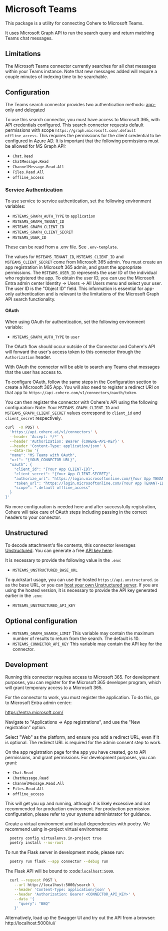 # Microsoft Teams

This package is a utility for connecting Cohere to Microsoft Teams.

It uses Microsoft Graph API to run the search query and return matching Teams chat messages.

## Limitations

The Microsoft Teams connector currently searches for all chat messages within your Teams instance. 
Note that new messages added will require a couple minutes of indexing time to be searchable.

## Configuration
The Teams search connector provides two authentication
methods: [app-only](https://learn.microsoft.com/en-us/graph/auth-v2-service)
and [delegated](https://learn.microsoft.com/en-us/graph/auth-v2-user)

To use this search connector, you must have access to Microsoft 365, with API
credentials configured. This search connector requests default permissions with scope
`https://graph.microsoft.com/.default offline_access`. This requires the permissions for the
client credential to be configured in Azure AD. It is important that the following
permissions must be allowed for MS Graph API:

- `Chat.Read`
- `ChatMessage.Read`
- `ChannelMessage.Read.All`
- `Files.Read.All`
- `offline_access`


### Service Authentication
To use service to service authentication, set the following environment variables:

- `MSTEAMS_GRAPH_AUTH_TYPE` to `application`
- `MSTEAMS_GRAPH_TENANT_ID`
- `MSTEAMS_GRAPH_CLIENT_ID`
- `MSTEAMS_GRAPH_CLIENT_SECRET`
- `MSTEAMS_USER_ID`

These can be read from a .env file. See `.env-template`.

The values for `MSTEAMS_TENANT_ID`, `MSTEAMS_CLIENT_ID` and `MSTEAMS_CLIENT_SECRET` come from
Microsoft 365 admin. You must create an app registration in Microsoft 365 admin, and grant
the appropriate permissions. The `MSTEAMS_USER_ID` represents the user ID of the individual who registered the app.
To obtain the user ID, you can use the Microsoft Entra admin center Identity -> Users -> All Users menu and select
your user. The user ID is the "Object ID" field. This information is essential for app-only authentication and is
relevant to the limitations of the Microsoft Graph API search functionality.



#### OAuth

When using OAuth for authentication, set the following environment variable:

- `MSTEAMS_GRAPH_AUTH_TYPE` to `user`

The OAuth flow should occur outside of the Connector and Cohere's API will forward the user's access token
to this connector through the `Authorization` header.

With OAuth the connector will be able to search any Teams chat messages that the user has access to.

To configure OAuth, follow the same steps in the Configuration section to create a Microsoft 365 App. 
You will also need to register a redirect URI on that app to `https://api.cohere.com/v1/connectors/oauth/token`.

You can then register the connector with Cohere's API using the following configuration:
Note: Your `MSTEAMS_GRAPH_CLIENT_ID` and `MSTEAMS_GRAPH_CLIENT_SECRET` values correspond to `client_id` and `client_secret` respectively.

```bash
curl  -X POST \
  'https://api.cohere.ai/v1/connectors' \
  --header 'Accept: */*' \
  --header 'Authorization: Bearer {COHERE-API-KEY}' \
  --header 'Content-Type: application/json' \
  --data-raw '{
  "name": "MS Teams with OAuth",
  "url": "{YOUR_CONNECTOR-URL}",
  "oauth": {
    "client_id": "{Your App CLIENT-ID}",
    "client_secret": "{Your App CLIENT-SECRET}",
    "authorize_url": "https://login.microsoftonline.com/{Your App TENANT-ID}/oauth2/v2.0/authorize",
    "token_url": "https://login.microsoftonline.com/{Your App TENANT-ID}/oauth2/v2.0/token",
    "scope": ".default offline_access"
  }
}'
```
No more configuration is needed here and after successfully registration, 
Cohere will take care of OAuth steps including passing in the correct headers to your connector.

## Unstructured

To decode attachment's file contents, this connector leverages [Unstructured](https://unstructured.io). You can generate a free [API key here](https://unstructured.io/api-key).

It is necessary to provide the following value in the `.env`:

- `MSTEAMS_UNSTRUCTURED_BASE_URL`


To quickstart usage, you can use the hosted `https://api.unstructured.io` as the base URL, 
or you can [host your own Unstructured server](https://unstructured-io.github.io/unstructured/apis/usage_methods.html). 
If you are using the hosted version, it is necessary to provide the API key generated earlier in the `.env`:

- `MSTEAMS_UNSTRUCTURED_API_KEY`


## Optional configuration
- `MSTEAMS_GRAPH_SEARCH_LIMIT` 
  This variable may contain the maximum number of results to return from the search. The default is 10.  
- `MSTEAMS_CONNECTOR_API_KEY`
  This variable may contain the API key for the connector.

## Development

Running this connector requires access to Microsoft 365. For development purposes,
you can register for the Microsoft 365 developer program, which will grant temporary
access to a Microsoft 365.

For the connector to work, you must register the application. To do this, go to
Microsoft Entra admin center:

https://entra.microsoft.com/

Navigate to "Applications -> App registrations", and use the "New registration" option.

Select "Web" as the platform, and ensure you add a redirect URL, even if it is optional.
The redirect URL is required for the admin consent step to work. 

On the app registration page for the app you have created, go to API permissions, and
grant permissions. For development purposes, you can grant:

- `Chat.Read`
- `ChatMessage.Read`
- `ChannelMessage.Read.All`
- `Files.Read.All`
- `offline_access`

This will get you up and running, although it is likely excessive and not recommended
for production environment. For production permission configuration, please refer to
your systems administrator for guidance.

Create a virtual environment and install dependencies with poetry. We recommend using in-project virtual environments:

```bash
  poetry config virtualenvs.in-project true
  poetry install --no-root
```

To run the Flask server in development mode, please run:

```bash
  poetry run flask --app connector --debug run
```

The Flask API will be bound to :code:`localhost:5000`.

```bash
  curl --request POST \
    --url http://localhost:5000/search \
    --header 'Content-Type: application/json' \
    --header 'Authorization: Bearer <CONNECTOR_API_KEY>' \
    --data '{
      "query": "BBQ"
    }'
```

Alternatively, load up the Swagger UI and try out the API from a browser: http://localhost:5000/ui/
